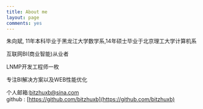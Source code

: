 ```yaml
---
title: About me
layout: page
comments: yes
---
```

  
朱向斌, 11年本科毕业于黑龙江大学数学系,14年硕士毕业于北京理工大学计算机系

互联网BI(商业智能)从业者

LNMP开发工程师一枚

专注BI解决方案以及WEB性能优化

个人邮箱:bitzhuxb@sina.com      
github : [https://github.com/bitzhuxb](https://github.com/bitzhuxb)      
